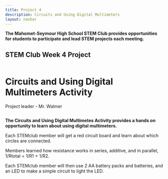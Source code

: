 ```yaml
---
title: Project 4
description: Circuits and Using Digital Multimeters
layout: navbar
---
```


**The Mahomet-Seymour High School STEM Club provides opportunities for students to participate and lead STEM projects each meeting.** 


## **STEM Club Week 4 Project**

![]()

# **Circuits and Using Digital Multimeters Activity**
Project leader - Mr. Walmer

![]()

**The Circuits and Using Digital Multimetes Activity provides a hands on opportunity to learn about using digital multimeters.**


Each STEMclub member will get a red circuit board and learn about which circles are connected.

Members learned how resistance works in series, additive, and in parallel, 1/Rtotal = 1/R1 + 1/R2.

Each STEMclub member will then use 2 AA battery packs and batteries, and an LED to make a simple circuit to light the LED.


![]()

![]()

![]()

![]()
